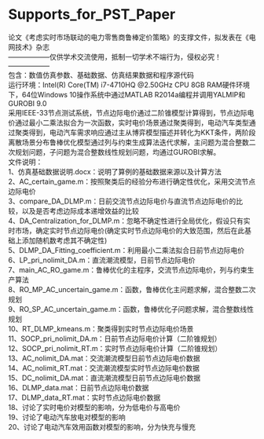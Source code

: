 # Supports_for_PST_Paper
论文《考虑实时市场联动的电力零售商鲁棒定价策略》的支撑文件，拟发表在《电网技术》杂志  
——————仅供学术交流使用，抵制一切学术不端行为，侵权必究！——————  
包含：数值仿真参数、基础数据、仿真结果数据和程序源代码  
运行环境：Intel(R) Core(TM) i7-4710HQ @2.50GHz CPU 8GB RAM硬件环境下，64位Windows 10操作系统中通过MATLAB R2014a编程并调用YALMIP和GUROBI 9.0  
采用IEEE-33节点测试系统，节点边际电价通过二阶锥模型计算得到，节点边际电价通过最小二乘法拟合为一次函数，实时电价场景通过聚类得到，电动汽车类型通过聚类得到，电动汽车需求响应通过主从博弈模型描述并转化为KKT条件，两阶段离散场景分布鲁棒优化模型通过列与约束生成算法迭代求解，主问题为混合整数二次规划问题，子问题为混合整数线性规划问题，均通过GUROBI求解。  
文件说明：  
1、仿真基础数据说明.docx：说明了算例的基础数据来源以及计算方法  
2、AC_certain_game.m：按照聚类后的经验分布进行确定性优化，采用交流节点边际电价  
3、compare_DA_DLMP.m：日前交流节点边际电价与直流节点边际电价的比较，以及是否考虑边际成本递增效益的比较  
4、DA_Centralization_for_DLMP.m：忽略不确定性进行全局优化，假设只有实时市场，确定实时节点边际电价(确定实时节点边际电价的大致范围，然后在此基础上添加随机数考虑其不确定性)  
5、DLMP_DA_Fitting_coefficient.m：利用最小二乘法拟合日前节点边际电价  
6、LP_pri_nolimit_DA.m：直流潮流模型，日前节点边际电价  
7、main_AC_RO_game.m：鲁棒优化的主程序，交流节点边际电价，列与约束生产算法  
8、RO_MP_AC_uncertain_game.m：函数，鲁棒优化主问题求解，混合整数二次规划  
9、RO_SP_AC_uncertain_game.m：函数，鲁棒优化子问题求解，混合整数线性规划  
10、RT_DLMP_kmeans.m：聚类得到实时节点边际电价场景  
11、SOCP_pri_nolimit_DA.m：日前节点边际电价计算（二阶锥规划）  
12、SOCP_pri_nolimit_RT.m：实时节点边际电价计算（二阶锥规划）  
13、AC_nolimit_DA.mat：交流潮流模型日前节点边际电价数据  
14、AC_nolimit_RT.mat：交流潮流模型实时节点边际电价数据  
15、DC_nolimit_DA.mat：直流潮流模型日前节点边际电价数据  
16、DLMP_data.mat：日前节点边际电价数据  
17、DLMP_data_RT.mat：实时节点边际电价数据  
18、讨论了实时电价对模型的影响，分为低电价与高电价  
19、讨论了电动汽车放电对模型的影响  
20、讨论了电动汽车效用函数对模型的影响，分为快充与慢充  
